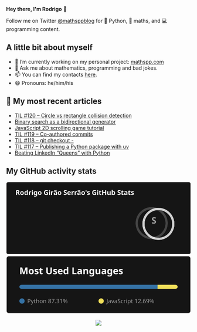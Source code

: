 **Hey there, I'm Rodrigo** 👋

Follow me on Twitter [@mathsppblog][twitter] for 🐍 Python, 🧠 maths, and 💻 programming content.


## A little bit about myself

- 🔭 I’m currently working on my personal project: [mathspp.com](https://mathspp.com)
- 💬 Ask me about mathematics, programming and bad jokes.
- 📫 You can find my contacts [here](https://mathspp.com/about#contacts).
- 😄 Pronouns: he/him/his


## 📖 My most recent articles

<!-- BLOG-POST-LIST:START -->
- [TIL #120 – Circle vs rectangle collision detection](https://mathspp.com/blog/til/circle-vs-rectangle-collision-detection)
- [Binary search as a bidirectional generator](https://mathspp.com/blog/binary-search-as-a-bidirectional-generator)
- [JavaScript 2D scrolling game tutorial](https://mathspp.com/blog/javascript-2d-scrolling-game-tutorial)
- [TIL #119 – Co-authored commits](https://mathspp.com/blog/til/coauthored-commits)
- [TIL #118 – git checkout -](https://mathspp.com/blog/til/git-checkout)
- [TIL #117 – Publishing a Python package with uv](https://mathspp.com/blog/til/publishing-a-python-package-with-uv)
- [Beating LinkedIn “Queens” with Python](https://mathspp.com/blog/beating-linkedin-queens-with-python)
<!-- BLOG-POST-LIST:END -->


##  My GitHub activity stats

<!-- Thanks to ofek! -->

<img src="general_stats.svg" alt="GitHub Statistics" loading="lazy">

<img src="language_stats.svg" alt="Top Languages" loading="lazy">

<p align='center'><img src='https://visitor-badge.laobi.icu/badge?page_id=RodrigoGiraoSerrao'></p>

[twitter]: https://twitter.com/mathsppblog
